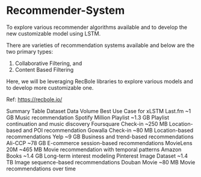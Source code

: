 # Recommender-System
To explore various recommender algorithms available and to develop the new customizable model using LSTM.

There are varieties of recommendation systems available and below are the two primary types:
1. Collaborative Filtering, and
2. Content Based Filtering

Here, we will be leveraging RecBole libraries to explore various models and to develop more customizable one.

Ref: https://recbole.io/

Summary Table
Dataset	Data Volume	Best Use Case for xLSTM
Last.fm	~1 GB	Music recommendation
Spotify Million Playlist	~1.3 GB	Playlist continuation and music discovery
Foursquare Check-in	~250 MB	Location-based and POI recommendation
Gowalla Check-in	~80 MB	Location-based recommendations
Yelp	~9 GB	Business and trend-based recommendations
Ali-CCP	~78 GB	E-commerce session-based recommendations
MovieLens 20M	~465 MB	Movie recommendation with temporal patterns
Amazon Books	~1.4 GB	Long-term interest modeling
Pinterest Image Dataset	~1.4 TB	Image sequence-based recommendations
Douban Movie	~80 MB	Movie recommendations over time
